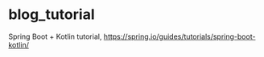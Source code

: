 # blog_tutorial
Spring Boot + Kotlin tutorial, https://spring.io/guides/tutorials/spring-boot-kotlin/

